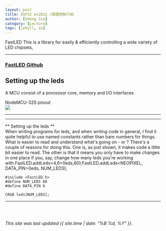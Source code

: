 ```yaml
---
layout: post
title: ESP32 ws2812 /燈調控制介紹
author: [Sheng Jie]
category: [Lecture]
tags: [jekyll, ai]
---
```


FastLED This is a library for easily & efficiently controlling a wide variety of LED chipsets,

---

### [FastLED Github](https://github.com/FastLED/FastLED)

## Setting up the leds
A MCU consist of a processor core, memory and I/O interfaces

NodeMCU-32S pinout<br>
![](https://github.com/csu6792/MCU-course/blob/main/images/NodeMCU-32S_pinout.jpg?raw=true)

---

---
** Setting up the leds ** <br>
When writing programs for leds, and when writing code in general, I find it quite helpful to use named constants rather than bare numbers for things. What is easier to read and understand what's going on - or ? There's a couple of reasons for doing this. One is, as just shown, it makes code a little bit easier to read. The other is that it means you only have to make changes in one place if you, say, change how many leds you're working with.FastLED.addLeds<4,6>(leds,60);FastLED.addLeds<NEOPIXEL, DATA_PIN>(leds, NUM_LEDS);

```
#include <FastLED.h>
#define NUM_LEDS 60
#define DATA_PIN 6

CRGB leds[NUM_LEDS];
```
---




<br>
<br>

*This site was last updated {{ site.time | date: "%B %d, %Y" }}.*

